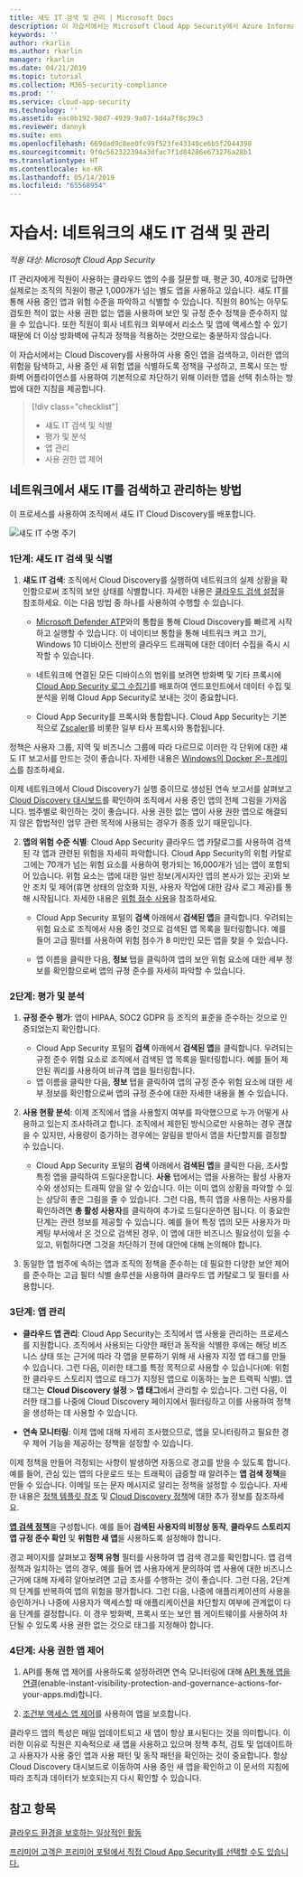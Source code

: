 ```yaml
---
title: 섀도 IT 검색 및 관리 | Microsoft Docs
description: 이 자습서에서는 Microsoft Cloud App Security에서 Azure Information Protection 분류 레이블을 자동으로 적용하는 프로세스를 설명합니다.
keywords: ''
author: rkarlin
ms.author: rkarlin
manager: rkarlin
ms.date: 04/21/2019
ms.topic: tutorial
ms.collection: M365-security-compliance
ms.prod: ''
ms.service: cloud-app-security
ms.technology: ''
ms.assetid: eac0b192-98d7-4939-9a07-1d4a7f8c39c3
ms.reviewer: dannyk
ms.suite: ems
ms.openlocfilehash: 669dad9c8ee0fc99f523fe43349ce6b5f2044398
ms.sourcegitcommit: 9f0c562322394a3dfac7f1d84286e673276a28b1
ms.translationtype: HT
ms.contentlocale: ko-KR
ms.lasthandoff: 05/14/2019
ms.locfileid: "65568954"
---
```

# <a name="tutorial-discover-and-manage-shadow-it-in-your-network"></a>자습서: 네트워크의 섀도 IT 검색 및 관리 

*적용 대상: Microsoft Cloud App Security*

IT 관리자에게 직원이 사용하는 클라우드 앱의 수를 질문할 때, 평균 30, 40개로 답하면 실제로는 조직의 직원이 평균 1,000개가 넘는 별도 앱을 사용하고 있습니다. 섀도 IT를 통해 사용 중인 앱과 위험 수준을 파악하고 식별할 수 있습니다. 직원의 80%는 아무도 검토한 적이 없는 사용 권한 없는 앱을 사용하며 보안 및 규정 준수 정책을 준수하지 않을 수 있습니다. 또한 직원이 회사 네트워크 외부에서 리소스 및 앱에 액세스할 수 있기 때문에 더 이상 방화벽에 규칙과 정책을 적용하는 것만으로는 충분하지 않습니다. 

이 자습서에서는 Cloud Discovery를 사용하여 사용 중인 앱을 검색하고, 이러한 앱의 위험을 탐색하고, 사용 중인 새 위험 앱을 식별하도록 정책을 구성하고, 프록시 또는 방화벽 어플라이언스를 사용하여 기본적으로 차단하기 위해 이러한 앱을 선택 취소하는 방법에 대한 지침을 제공합니다.

> [!div class="checklist"]
> * 섀도 IT 검색 및 식별
> * 평가 및 분석
> * 앱 관리
> * 사용 권한 앱 제어
 
## <a name="how-to-discover-and-manage-shadow-it-in-your-network"></a>네트워크에서 섀도 IT를 검색하고 관리하는 방법

이 프로세스를 사용하여 조직에서 섀도 IT Cloud Discovery를 배포합니다.

![섀도 IT 수명 주기](./media/shadow-it-lifecycle.png)

### <a name="phase-1-discover-and-identify-shadow-it"></a>1단계: 섀도 IT 검색 및 식별
    
1. **섀도 IT 검색**: 조직에서 Cloud Discovery를 실행하여 네트워크의 실제 상황을 확인함으로써 조직의 보안 상태를 식별합니다. 자세한 내용은 [클라우드 검색 설정](set-up-cloud-discovery.md)을 참조하세요. 이는 다음 방법 중 하나를 사용하여 수행할 수 있습니다.
   
    - [Microsoft Defender ATP](wdatp-integration.md)와의 통합을 통해 Cloud Discovery를 빠르게 시작하고 실행할 수 있습니다. 이 네이티브 통합을 통해 네트워크 켜고 끄기, Windows 10 디바이스 전반의 클라우드 트래픽에 대한 데이터 수집을 즉시 시작할 수 있습니다.
   
    - 네트워크에 연결된 모든 디바이스의 범위를 보려면 방화벽 및 기타 프록시에 [Cloud App Security 로그 수집기](discovery-docker.md)를 배포하여 엔드포인트에서 데이터 수집 및 분석을 위해 Cloud App Security로 보내는 것이 중요합니다.

   - Cloud App Security를 프록시와 통합합니다. Cloud App Security는 기본적으로 [Zscaler](zscaler-integration.md)를 비롯한 일부 타사 프록시와 통합됩니다.
   
 
정책은 사용자 그룹, 지역 및 비즈니스 그룹에 따라 다르므로 이러한 각 단위에 대한 섀도 IT 보고서를 만드는 것이 좋습니다. 자세한 내용은 [Windows의 Docker 온-프레미스](discovery-docker-windows.md#continuous-reports)를 참조하세요.


이제 네트워크에서 Cloud Discovery가 실행 중이므로 생성된 연속 보고서를 살펴보고 [Cloud Discovery 대시보드](working-with-cloud-discovery-data.md)를 확인하여 조직에서 사용 중인 앱의 전체 그림을 가져옵니다. 범주별로 확인하는 것이 좋습니다. 사용 권한 없는 앱이 사용 권한 앱으로 해결되지 않은 합법적인 업무 관련 목적에 사용되는 경우가 종종 있기 때문입니다. 

2. **앱의 위험 수준 식별**: Cloud App Security 클라우드 앱 카탈로그를 사용하여 검색된 각 앱과 관련된 위험을 자세히 파악합니다. Cloud App Security의 위험 카탈로그에는 70개가 넘는 위험 요소를 사용하여 평가되는 16,000개가 넘는 앱이 포함되어 있습니다. 위험 요소는 앱에 대한 일반 정보(게시자인 앱의 본사가 있는 곳)와 보안 조치 및 제어(휴면 상태의 암호화 지원, 사용자 작업에 대한 감사 로그 제공)를 통해 시작됩니다. 자세한 내용은 [위험 점수 사용](risk-score.md)을 참조하세요.
    
   - Cloud App Security 포털의 **검색** 아래에서 **검색된 앱**을 클릭합니다. 우려되는 위험 요소로 조직에서 사용 중인 것으로 검색된 앱 목록을 필터링합니다. 예를 들어 고급 필터를 사용하여 위험 점수가 8 미만인 모든 앱을 찾을 수 있습니다. 

   - 앱 이름을 클릭한 다음, **정보** 탭을 클릭하여 앱의 보안 위험 요소에 대한 세부 정보를 확인함으로써 앱의 규정 준수를 자세히 파악할 수 있습니다.
    
### <a name="phase-2-evaluate-and-analyze"></a>2단계: 평가 및 분석

1. **규정 준수 평가**: 앱이 HIPAA, SOC2 GDPR 등 조직의 표준을 준수하는 것으로 인증되었는지 확인합니다.
   - Cloud App Security 포털의 **검색** 아래에서 **검색된 앱**을 클릭합니다. 우려되는 규정 준수 위험 요소로 조직에서 검색된 앱 목록을 필터링합니다. 예를 들어 제안된 쿼리를 사용하여 비규격 앱을 필터링합니다.
   - 앱 이름을 클릭한 다음, **정보** 탭을 클릭하여 앱의 규정 준수 위험 요소에 대한 세부 정보를 확인함으로써 앱의 규정 준수에 대한 자세한 내용을 볼 수 있습니다.

2. **사용 현황 분석**: 이제 조직에서 앱을 사용할지 여부를 파악했으므로 누가 어떻게 사용하고 있는지 조사하려고 합니다. 조직에서 제한된 방식으로만 사용하는 경우 괜찮을 수 있지만, 사용량이 증가하는 경우에는 알림을 받아서 앱을 차단할지를 결정할 수 있습니다.
    - Cloud App Security 포털의 **검색** 아래에서 **검색된 앱**을 클릭한 다음, 조사할 특정 앱을 클릭하여 드릴다운합니다. **사용** 탭에서는 앱을 사용하는 활성 사용자 수와 생성되는 트래픽 양을 알 수 있습니다. 이는 이미 앱의 상황을 파악할 수 있는 상당히 좋은 그림을 줄 수 있습니다. 그런 다음, 특히 앱을 사용하는 사용자를 확인하려면 **총 활성 사용자**를 클릭하여 추가로 드릴다운하면 됩니다. 이 중요한 단계는 관련 정보를 제공할 수 있습니다. 예를 들어 특정 앱의 모든 사용자가 마케팅 부서에서 온 것으로 검색된 경우, 이 앱에 대한 비즈니스 필요성이 있을 수 있고, 위험하다면 그것을 차단하기 전에 대안에 대해 논의해야 합니다.

4. 동일한 앱 범주에 속하는 앱과 조직의 정책을 준수하는 데 필요한 다양한 보안 제어를 준수하는 고급 필터 식별 솔루션을 사용하여 클라우드 앱 카탈로그 및 필터를 사용합니다.


### <a name="phase-3-manage-your-apps"></a>3단계: 앱 관리
    
- **클라우드 앱 관리**: Cloud App Security는 조직에서 앱 사용을 관리하는 프로세스를 지원합니다. 조직에서 사용되는 다양한 패턴과 동작을 식별한 후에는 해당 비즈니스 상태 또는 근거에 따라 각 앱을 분류하기 위해 새 사용자 지정 앱 태그를 만들 수 있습니다.
그런 다음, 이러한 태그를 특정 목적으로 사용할 수 있습니다(예: 위험한 클라우드 스토리지 앱으로 태그가 지정된 앱으로 이동하는 높은 트랙픽 식별). 앱 태그는 **Cloud Discovery 설정** > **앱 태그**에서 관리할 수 있습니다. 그런 다음, 이러한 태그를 나중에 Cloud Discovery 페이지에서 필터링하고 이를 사용하여 정책을 생성하는 데 사용할 수 있습니다.

- **연속 모니터링**: 이제 앱에 대해 자세히 조사했으므로, 앱을 모니터링하고 필요한 경우 제어 기능을 제공하는 정책을 설정할 수 있습니다.

이제 정책을 만들어 걱정되는 사항이 발생하면 자동으로 경고를 받을 수 있도록 합니다. 예를 들어, 관심 있는 앱의 다운로드 또는 트래픽이 급증할 때 알려주는 **앱 검색 정책**을 만들 수 있습니다. 이메일 또는 문자 메시지로 알리는 정책을 설정할 수 있습니다. 자세한 내용은 [정책 템플릿 참조](policy-template-reference.md) 및 [Cloud Discovery 정책](cloud-discovery-policies.md)에 대한 추가 정보를 참조하세요.


[**앱 검색 정책**](cloud-discovery-policies.md)을 구성합니다. 예를 들어 **검색된 사용자의 비정상 동작**, **클라우드 스토리지 앱 규정 준수 확인** 및 **위험한 새 앱**을 사용하도록 설정해야 합니다.


경고 페이지를 살펴보고 **정책 유형** 필터를 사용하여 앱 검색 경고를 확인합니다. 앱 검색 정책과 일치하는 앱의 경우, 예를 들어 앱 사용자에게 문의하여 앱 사용에 대한 비즈니스 근거에 대해 자세히 알아보려면 고급 조사를 수행하는 것이 좋습니다. 그런 다음, 2단계의 단계를 반복하여 앱의 위험을 평가합니다. 그런 다음, 나중에 애플리케이션의 사용을 승인하거나 나중에 사용자가 액세스할 때 애플리케이션을 차단할지 여부에 관계없이 다음 단계를 결정합니다. 이 경우 방화벽, 프록시 또는 보안 웹 게이트웨이를 사용하여 차단될 수 있도록 사용 권한 없는 것으로 태그를 지정해야 합니다. 


### <a name="phase-4-control-sanctioned-apps"></a>4단계: 사용 권한 앱 제어

1. API를 통해 앱 제어를 사용하도록 설정하려면 연속 모니터링에 대해 [API 통해 앱을 연결](enable-instant-visibility-protection-and-governance-actions-for-your-apps.md)(enable-instant-visibility-protection-and-governance-actions-for-your-apps.md)합니다.

2. [조건부 액세스 앱 제어](proxy-intro-aad.md)를 사용하여 앱을 보호합니다.


클라우드 앱의 특성은 매일 업데이트되고 새 앱이 항상 표시된다는 것을 의미합니다. 이러한 이유로 직원은 지속적으로 새 앱을 사용하고 있으며 정책 추적, 검토 및 업데이트하고 사용자가 사용 중인 앱과 사용 패턴 및 동작 패턴을 확인하는 것이 중요합니다. 항상 Cloud Discovery 대시보드로 이동하여 사용 중인 새 앱을 확인하고 이 문서의 지침에 따라 조직과 데이터가 보호되는지 다시 확인할 수 있습니다.


## <a name="see-also"></a>참고 항목  
[클라우드 환경을 보호하는 일상적인 활동](daily-activities-to-protect-your-cloud-environment.md)   

[프리미어 고객은 프리미어 포털에서 직접 Cloud App Security를 선택할 수도 있습니다.](https://premier.microsoft.com/)  
  
  
